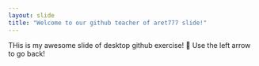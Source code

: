 ```yaml
---
layout: slide
title: "Welcome to our github teacher of aret777 slide!"
---
```

THis is my awesome slide of desktop github exercise! :tada:
Use the left arrow to go back!
